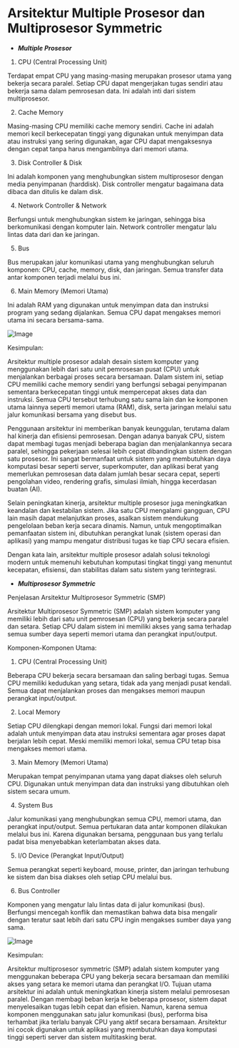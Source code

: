 # Arsitektur Multiple Prosesor dan Multiprosesor Symmetric

- ***Multiple Prosesor***

1. CPU (Central Processing Unit)
   
Terdapat empat CPU yang masing-masing merupakan prosesor utama yang bekerja secara paralel. Setiap CPU dapat mengerjakan tugas sendiri atau bekerja sama dalam pemrosesan data. Ini adalah inti dari sistem multiprosesor.

2. Cache Memory
   
Masing-masing CPU memiliki cache memory sendiri. Cache ini adalah memori kecil berkecepatan tinggi yang digunakan untuk menyimpan data atau instruksi yang sering digunakan, agar CPU dapat mengaksesnya dengan cepat tanpa harus mengambilnya dari memori utama.

3. Disk Controller & Disk
   
Ini adalah komponen yang menghubungkan sistem multiprosesor dengan media penyimpanan (harddisk). Disk controller mengatur bagaimana data dibaca dan ditulis ke dalam disk.

4. Network Controller & Network
   
Berfungsi untuk menghubungkan sistem ke jaringan, sehingga bisa berkomunikasi dengan komputer lain. Network controller mengatur lalu lintas data dari dan ke jaringan.

5. Bus
    
Bus merupakan jalur komunikasi utama yang menghubungkan seluruh komponen: CPU, cache, memory, disk, dan jaringan. Semua transfer data antar komponen terjadi melalui bus ini.

6. Main Memory (Memori Utama)
    
Ini adalah RAM yang digunakan untuk menyimpan data dan instruksi program yang sedang dijalankan. Semua CPU dapat mengakses memori utama ini secara bersama-sama.






![Image](https://github.com/user-attachments/assets/97fb3062-4a02-44b1-aca0-c187e69fded8)





Kesimpulan:

Arsitektur multiple prosesor adalah desain sistem komputer yang menggunakan lebih dari satu unit pemrosesan pusat (CPU) untuk menjalankan berbagai proses secara bersamaan. Dalam sistem ini, setiap CPU memiliki cache memory sendiri yang berfungsi sebagai penyimpanan sementara berkecepatan tinggi untuk mempercepat akses data dan instruksi. Semua CPU tersebut terhubung satu sama lain dan ke komponen utama lainnya seperti memori utama (RAM), disk, serta jaringan melalui satu jalur komunikasi bersama yang disebut bus.

Penggunaan arsitektur ini memberikan banyak keunggulan, terutama dalam hal kinerja dan efisiensi pemrosesan. Dengan adanya banyak CPU, sistem dapat membagi tugas menjadi beberapa bagian dan menjalankannya secara paralel, sehingga pekerjaan selesai lebih cepat dibandingkan sistem dengan satu prosesor. Ini sangat bermanfaat untuk sistem yang membutuhkan daya komputasi besar seperti server, superkomputer, dan aplikasi berat yang memerlukan pemrosesan data dalam jumlah besar secara cepat, seperti pengolahan video, rendering grafis, simulasi ilmiah, hingga kecerdasan buatan (AI).

Selain peningkatan kinerja, arsitektur multiple prosesor juga meningkatkan keandalan dan kestabilan sistem. Jika satu CPU mengalami gangguan, CPU lain masih dapat melanjutkan proses, asalkan sistem mendukung pengelolaan beban kerja secara dinamis. Namun, untuk mengoptimalkan pemanfaatan sistem ini, dibutuhkan perangkat lunak (sistem operasi dan aplikasi) yang mampu mengatur distribusi tugas ke tiap CPU secara efisien.

Dengan kata lain, arsitektur multiple prosesor adalah solusi teknologi modern untuk memenuhi kebutuhan komputasi tingkat tinggi yang menuntut kecepatan, efisiensi, dan stabilitas dalam satu sistem yang terintegrasi.



- ***Multiprosesor Symmetric***


Penjelasan Arsitektur Multiprosesor Symmetric (SMP)

Arsitektur Multiprosesor Symmetric (SMP) adalah sistem komputer yang memiliki lebih dari satu unit pemrosesan (CPU) yang bekerja secara paralel dan setara. Setiap CPU dalam sistem ini memiliki akses yang sama terhadap semua sumber daya seperti memori utama dan perangkat input/output.

Komponen-Komponen Utama:

1. CPU (Central Processing Unit)

Beberapa CPU bekerja secara bersamaan dan saling berbagi tugas. Semua CPU memiliki kedudukan yang setara, tidak ada yang menjadi pusat kendali. Semua dapat menjalankan proses dan mengakses memori maupun perangkat input/output.

2. Local Memory

Setiap CPU dilengkapi dengan memori lokal. Fungsi dari memori lokal adalah untuk menyimpan data atau instruksi sementara agar proses dapat berjalan lebih cepat. Meski memiliki memori lokal, semua CPU tetap bisa mengakses memori utama.

3. Main Memory (Memori Utama)

Merupakan tempat penyimpanan utama yang dapat diakses oleh seluruh CPU. Digunakan untuk menyimpan data dan instruksi yang dibutuhkan oleh sistem secara umum.

4. System Bus

Jalur komunikasi yang menghubungkan semua CPU, memori utama, dan perangkat input/output. Semua pertukaran data antar komponen dilakukan melalui bus ini. Karena digunakan bersama, penggunaan bus yang terlalu padat bisa menyebabkan keterlambatan akses data.

5. I/O Device (Perangkat Input/Output)

Semua perangkat seperti keyboard, mouse, printer, dan jaringan terhubung ke sistem dan bisa diakses oleh setiap CPU melalui bus.

6. Bus Controller

Komponen yang mengatur lalu lintas data di jalur komunikasi (bus). Berfungsi mencegah konflik dan memastikan bahwa data bisa mengalir dengan teratur saat lebih dari satu CPU ingin mengakses sumber daya yang sama.

![Image](https://github.com/user-attachments/assets/70967141-bdd4-4d2b-9b3a-1e6593d9725e)


Kesimpulan:

Arsitektur multiprosesor symmetric (SMP) adalah sistem komputer yang menggunakan beberapa CPU yang bekerja secara bersamaan dan memiliki akses yang setara ke memori utama dan perangkat I/O. Tujuan utama arsitektur ini adalah untuk meningkatkan kinerja sistem melalui pemrosesan paralel. Dengan membagi beban kerja ke beberapa prosesor, sistem dapat menyelesaikan tugas lebih cepat dan efisien. Namun, karena semua komponen menggunakan satu jalur komunikasi (bus), performa bisa terhambat jika terlalu banyak CPU yang aktif secara bersamaan. Arsitektur ini cocok digunakan untuk aplikasi yang membutuhkan daya komputasi tinggi seperti server dan sistem multitasking berat.
